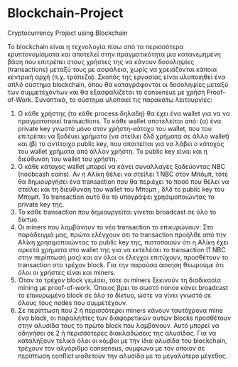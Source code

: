 # Blockchain-Project
Cryptocurrency Project using Blockchain


Το blockchain είναι η τεχνολογία πίσω από τα περισσότερα κρυπτονομίσματα και αποτελεί στην πραγματικότητα μια κατανεμημένη βάση που επιτρέπει στους χρήστες της να κάνουν δοσοληψίες (transactions) μεταξύ τους με ασφάλεια, χωρίς να χρειάζονται κάποια κεντρική αρχή (π.χ. τράπεζα).
Σκοπός της εργασίας είναι υλοποιηθεί ένα απλό σύστημα blockchain, όπου θα καταγράφονται οι δοσοληψίες μεταξύ των συμμετεχόντων και θα εξασφαλίζεται το consensus με χρήση Proof-of-Work.
Συνοπτικά, το σύστημα υλοποιεί τις παρακάτω λειτουργίες:
1. Ο κάθε χρήστης (το κάθε process δηλαδή) θα έχει ένα wallet για να να πραγματοποιεί transactions. Το κάθε wallet αποτελείται από: (α) ένα private key γνωστό μόνο στον χρήστη-κάτοχο του wallet, που του επιτρέπει να ξοδέυει χρήματα (να στείλει δλδ χρήματα σε άλλο wallet) και (β) το αντίτοιχο public key, που απαιτείται για να λάβει ο κάτοχος του wallet χρήματα από άλλον χρήστη. Το public key είναι και η διεύθυνση του wallet του χρήστη.
2. Ο κάθε κάτοχος wallet μπορεί να κάνει συναλλαγές ξοδεύοντας NBC (noobcash coins). Αν η Αλίκη θέλει να στείλει 1 NBC στον Μπόμπ, τότε θα δημιουργήσει ένα transaction που θα περιέχει το ποσό που θέλει να στείλει και τη διεύθυνση του wallet του Μπομπ , δλδ το public key του Μπομπ. Το transaction αυτό θα το υπογράψει χρησιμοποιώντας το private key της.
3. Το κάθε transaction που δημιουργείται γίνεται broadcast σε όλο το δίκτυο.
4. Οι miners που λαμβάνουν το νέο transaction το επικυρώνουν: Στο παράδειγμά μας, πρώτα ελέγχουν ότι το transaction προήλθε από την Αλίκη χρησιμοποιώντας το public key της, πιστοποιούν ότι η Αλίκη έχει αρκετά χρήματα στο wallet της για να εκτελέσει το transaction (1 ΝΒC στην περίπτωσή μας) και αν όλοι οι έλεγχοι επιτύχουν, προσθέτουν το transaction στο τρέχον block. Για την παρούσα άσκηση θεωρούμε ότι όλοι οι χρήστες είναι και miners.
5. Όταν το τρέχον block γεμίσει, τότε οι miners ξεκινούν τη διαδικασία mining με proof-of-work. Όποιος βρει το σωστό nonce κάνει broadcast το επικυρωμένο block σε όλο το δίκτυο, ώστε να γίνει γνωστό σε όλους τους nodes που συμμετέχουν.
6. Σε περίπτωση που 2 ή περισσότεροι miners κάνουν ταυτόχρονα mine ένα block, οι παραλήπτες των διαφορετικών αυτών blocks προσθέτουν στην αλυσίδα τους το πρώτο block που λαμβάνουν. Αυτό μπορεί να οδηγήσει σε 2 ή περισσότερες διακλαδώσεις της αλυσίδας. Για να καταλήξουν τελικά όλοι οι κόμβοι με την ίδια αλυσίδα του blockchain, τρέχουν τον αλγόριθμο consensus, σύμφωνα με τον οποίον σε περίπτωση conflict υιοθετούν την αλυσίδα με το μεγαλύτερο μέγεθος.
